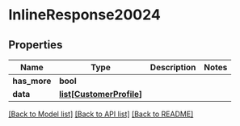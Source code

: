 # InlineResponse20024

## Properties
Name | Type | Description | Notes
------------ | ------------- | ------------- | -------------
**has_more** | **bool** |  | 
**data** | [**list[CustomerProfile]**](CustomerProfile.md) |  | 

[[Back to Model list]](../README.md#documentation-for-models) [[Back to API list]](../README.md#documentation-for-api-endpoints) [[Back to README]](../README.md)


